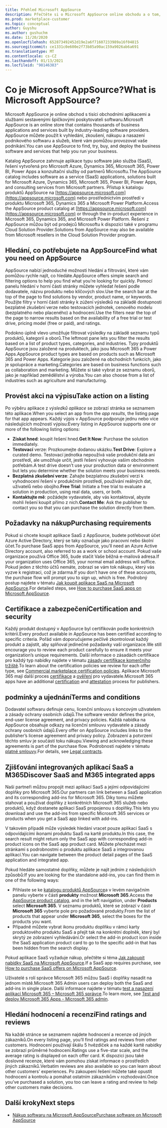 ```yaml
---
title: Přehled Microsoft AppSource
description: Přečtěte si o Microsoft AppSource online obchodu a o tom, jak můžete najít a rozsáhlý katalog softwaru a řešení.
ms.prod: marketplace-customer
ms.topic: conceptual
author: Guyshu
ms.author: gushuchm
ms.date: 11/20/2020
ms.openlocfilehash: 652873492452d19e2a6f71607233989a16f04815
ms.sourcegitcommit: ce1331c0e600e2f73b85a90ac159a9026ab6a691
ms.translationtype: MT
ms.contentlocale: cs-CZ
ms.lasthandoff: 01/13/2021
ms.locfileid: "98146383"
---
```

# <a name="what-is-microsoft-appsource"></a><span data-ttu-id="fa1a0-103">Co je Microsoft AppSource?</span><span class="sxs-lookup"><span data-stu-id="fa1a0-103">What is Microsoft AppSource?</span></span>

<span data-ttu-id="fa1a0-104">Microsoft AppSource je online obchod s tisíci obchodními aplikacemi a službami sestavenými špičkovými poskytovateli softwaru.</span><span class="sxs-lookup"><span data-stu-id="fa1a0-104">Microsoft AppSource is an online store that contains thousands of business applications and services built by industry-leading software providers.</span></span> <span data-ttu-id="fa1a0-105">AppSource můžete použít k vyhledání, zkoušení, nákupu a nasazení podnikového softwaru a služeb, které vám pomůžou provozovat vaše podnikání.</span><span class="sxs-lookup"><span data-stu-id="fa1a0-105">You can use AppSource to find, try, buy, and deploy the business software and services that help you run your business.</span></span>

<span data-ttu-id="fa1a0-106">Katalog AppSource zahrnuje aplikace typu software jako služba (SaaS), řešení vytvořená pro Microsoft Azure, Dynamics 365, Microsoft 365, Power BI, Power Apps a konzultační služby od partnerů Microsoftu.</span><span class="sxs-lookup"><span data-stu-id="fa1a0-106">The AppSource catalog includes software as a service (SaaS) applications, solutions built for Microsoft Azure, Dynamics 365, Microsoft 365, Power BI, Power Apps, and consulting services from Microsoft partners.</span></span> <span data-ttu-id="fa1a0-107">Přístup k katalogu produktů AppSource na [https://appsource.microsoft.com](https://appsource.microsoft.com) nebo prostřednictvím prostředí v produktu Microsoft 365, Dynamics 365 a Microsoft Power Platform.</span><span class="sxs-lookup"><span data-stu-id="fa1a0-107">Access the AppSource product catalog at [https://appsource.microsoft.com](https://appsource.microsoft.com) or through the in-product experience in Microsoft 365, Dynamics 365, and Microsoft Power Platform.</span></span> <span data-ttu-id="fa1a0-108">Řešení z AppSource můžou být od prodejců Microsoftu k dispozici také v programu Cloud Solution Provider.</span><span class="sxs-lookup"><span data-stu-id="fa1a0-108">Solutions from AppSource may also be available from Microsoft resellers in the Cloud Solution Provider program.</span></span>

## <a name="find-what-you-need-on-appsource"></a><span data-ttu-id="fa1a0-109">Hledání, co potřebujete na AppSource</span><span class="sxs-lookup"><span data-stu-id="fa1a0-109">Find what you need on AppSource</span></span>

<span data-ttu-id="fa1a0-110">AppSource nabízí jednoduché možnosti hledání a filtrování, které vám pomůžou rychle najít, co hledáte.</span><span class="sxs-lookup"><span data-stu-id="fa1a0-110">AppSource offers simple search and filtering options to help you find what you’re looking for quickly.</span></span> <span data-ttu-id="fa1a0-111">Pomocí panelu hledání v horní části stránky můžete vyhledat řešení podle dodavatele, názvu produktu nebo klíčových slov.</span><span class="sxs-lookup"><span data-stu-id="fa1a0-111">Use the search bar at the top of the page to find solutions by vendor, product name, or keywords.</span></span> <span data-ttu-id="fa1a0-112">Použijte filtry v horní části stránky k zúžení výsledků na základě dostupnosti bezplatné zkušební verze nebo testovacích jednotek, cenového modelu (bezplatného nebo placeného) a hodnocení.</span><span class="sxs-lookup"><span data-stu-id="fa1a0-112">Use the filters near the top of the page to narrow results based on the availability of a free trial or test drive, pricing model (free or paid), and ratings.</span></span>

<span data-ttu-id="fa1a0-113">Podokno úplně vlevo umožňuje filtrovat výsledky na základě seznamu typů produktů, kategorií a oborů.</span><span class="sxs-lookup"><span data-stu-id="fa1a0-113">The leftmost pane lets you filter the results based on a list of product types, categories, and industries.</span></span> <span data-ttu-id="fa1a0-114">Typy produktů AppSource jsou založené na produktech, jako jsou Microsoft 365 a Power Apps.</span><span class="sxs-lookup"><span data-stu-id="fa1a0-114">AppSource product types are based on products such as Microsoft 365 and Power Apps.</span></span> <span data-ttu-id="fa1a0-115">Kategorie jsou založené na obchodních funkcích, jako je spolupráce a marketing.</span><span class="sxs-lookup"><span data-stu-id="fa1a0-115">Categories are based on business functions such as collaboration and marketing.</span></span> <span data-ttu-id="fa1a0-116">Můžete si také vybrat ze seznamu oborů, jako je například zemědělství a výroba.</span><span class="sxs-lookup"><span data-stu-id="fa1a0-116">You can also choose from a list of industries such as agriculture and manufacturing.</span></span>

## <a name="take-action-on-a-listing"></a><span data-ttu-id="fa1a0-117">Provést akci na výpisu</span><span class="sxs-lookup"><span data-stu-id="fa1a0-117">Take action on a listing</span></span>

<span data-ttu-id="fa1a0-118">Po výběru aplikace z _výsledků aplikace_ se zobrazí stránka se seznamem této aplikace.</span><span class="sxs-lookup"><span data-stu-id="fa1a0-118">When you select an app from the _app results_, the listing page for that app appears.</span></span> <span data-ttu-id="fa1a0-119">Každý výpis v AppSource podporuje jednu nebo více následujících možností výpisu:</span><span class="sxs-lookup"><span data-stu-id="fa1a0-119">Every listing in AppSource supports one or more of the following listing options:</span></span>

- <span data-ttu-id="fa1a0-120">**Získat hned**: koupit řešení hned.</span><span class="sxs-lookup"><span data-stu-id="fa1a0-120">**Get It Now**: Purchase the solution immediately.</span></span>
- <span data-ttu-id="fa1a0-121">**Testovací** verze: Prozkoumejte dodanou ukázku.</span><span class="sxs-lookup"><span data-stu-id="fa1a0-121">**Test Drive**: Explore a curated demo.</span></span> <span data-ttu-id="fa1a0-122">Testovací jednotka nepoužívá vaše produkční data ani prostředí, ale umožňuje určit, jestli řešení vyhovuje vašim obchodním potřebám.</span><span class="sxs-lookup"><span data-stu-id="fa1a0-122">A test drive doesn’t use your production data or environment but lets you determine whether the solution meets your business needs.</span></span>
- <span data-ttu-id="fa1a0-123">**Bezplatná zkušební verze**: Zahajte bezplatnou zkušební verzi k vyhodnocení řešení v produkčním prostředí, používání reálných dat, uživatelů nebo obojího.</span><span class="sxs-lookup"><span data-stu-id="fa1a0-123">**Free Trial**: Initiate a free trial to evaluate a solution in production, using real data, users, or both.</span></span>
- <span data-ttu-id="fa1a0-124">**Kontaktujte mě**: požádejte vydavatele, aby vás kontaktoval, abyste mohli řešení koupit přímo z nich.</span><span class="sxs-lookup"><span data-stu-id="fa1a0-124">**Contact Me**: Ask the publisher to contact you so that you can purchase the solution directly from them.</span></span>

## <a name="purchasing-requirements"></a><span data-ttu-id="fa1a0-125">Požadavky na nákup</span><span class="sxs-lookup"><span data-stu-id="fa1a0-125">Purchasing requirements</span></span>

<span data-ttu-id="fa1a0-126">Pokud si chcete koupit aplikace SaaS z AppSource, budete potřebovat účet Azure Active Directory, který se taky označuje jako pracovní nebo školní účet.</span><span class="sxs-lookup"><span data-stu-id="fa1a0-126">To purchase SaaS apps from AppSource, you’ll need an Azure Active Directory account, also referred to as a work or school account.</span></span> <span data-ttu-id="fa1a0-127">Pokud vaše organizace používá Office 365, bude stačit Vaše běžná e-mailová adresa.</span><span class="sxs-lookup"><span data-stu-id="fa1a0-127">If your organization uses Office 365, your normal email address will suffice.</span></span> <span data-ttu-id="fa1a0-128">Pokud jeden z těchto účtů nemáte, zobrazí se vám tok nákupu, který vás vyzve k registraci, což je zdarma.</span><span class="sxs-lookup"><span data-stu-id="fa1a0-128">If you don’t have one of these accounts, the purchase flow will prompt you to sign up, which is free.</span></span> <span data-ttu-id="fa1a0-129">Podrobný postup najdete v tématu [Jak koupit aplikace SaaS na Microsoft AppSource](purchase-software-appsource.md).</span><span class="sxs-lookup"><span data-stu-id="fa1a0-129">For detailed steps, see [How to purchase SaaS apps on Microsoft AppSource](purchase-software-appsource.md).</span></span>

## <a name="certification-and-security"></a><span data-ttu-id="fa1a0-130">Certifikace a zabezpečení</span><span class="sxs-lookup"><span data-stu-id="fa1a0-130">Certification and security</span></span>

<span data-ttu-id="fa1a0-131">Každý produkt dostupný v AppSource byl certifikován podle konkrétních kritérií.</span><span class="sxs-lookup"><span data-stu-id="fa1a0-131">Every product available in AppSource has been certified according to specific criteria.</span></span> <span data-ttu-id="fa1a0-132">Pořád vám doporučujeme pečlivě zkontrolovat každý produkt a zajistit, aby splňoval jedinečné požadavky vaší organizace.</span><span class="sxs-lookup"><span data-stu-id="fa1a0-132">We still encourage you to review each product carefully to ensure it meets your organization’s unique requirements.</span></span> <span data-ttu-id="fa1a0-133">Další informace o zásadách certifikace pro každý typ nabídky najdete v tématu [zásady certifikace komerčního tržiště](/legal/marketplace/certification-policies).</span><span class="sxs-lookup"><span data-stu-id="fa1a0-133">To learn about the certification policies we review for each offer type, see [Commercial marketplace certification policies](/legal/marketplace/certification-policies).</span></span> <span data-ttu-id="fa1a0-134">Aplikace Microsoft 365 mají další proces [certifikace](/microsoft-365-app-certification/docs/enterprise-app-certification-guide) a [ověření](/microsoft-365-app-certification/docs/enterprise-app-attestation-guide) pro vydavatele.</span><span class="sxs-lookup"><span data-stu-id="fa1a0-134">Microsoft 365 apps have an additional [certification](/microsoft-365-app-certification/docs/enterprise-app-certification-guide) and [attestation](/microsoft-365-app-certification/docs/enterprise-app-attestation-guide) process for publishers.</span></span>

## <a name="terms-and-conditions"></a><span data-ttu-id="fa1a0-135">podmínky a ujednání</span><span class="sxs-lookup"><span data-stu-id="fa1a0-135">Terms and conditions</span></span>

<span data-ttu-id="fa1a0-136">Dodavatel softwaru definuje cenu, licenční smlouvu s koncovým uživatelem a zásady ochrany osobních údajů.</span><span class="sxs-lookup"><span data-stu-id="fa1a0-136">The software vendor defines the price, end-user license agreement, and privacy policies.</span></span> <span data-ttu-id="fa1a0-137">Každá nabídka na AppSource obsahuje odkazy na licenční smlouvu vydavatele a zásady ochrany osobních údajů.</span><span class="sxs-lookup"><span data-stu-id="fa1a0-137">Every offer on AppSource includes links to the publisher’s license agreement and privacy policy.</span></span> <span data-ttu-id="fa1a0-138">Zobrazení a potvrzení těchto smluv je součástí toku nákupu.</span><span class="sxs-lookup"><span data-stu-id="fa1a0-138">Viewing and acknowledging these agreements is part of the purchase flow.</span></span> <span data-ttu-id="fa1a0-139">Podrobnosti najdete v tématu [platné smlouvy](legal-contracts.md).</span><span class="sxs-lookup"><span data-stu-id="fa1a0-139">For details, see [Legal contracts](legal-contracts.md).</span></span>

## <a name="discover-saas-and-m365-integrated-apps"></a><span data-ttu-id="fa1a0-140">Zjišťování integrovaných aplikací SaaS a M365</span><span class="sxs-lookup"><span data-stu-id="fa1a0-140">Discover SaaS and M365 integrated apps</span></span>

<span data-ttu-id="fa1a0-141">Naši partneři můžou propojit mezi aplikací SaaS a jejími odpovídajícími doplňky pro Microsoft 365.</span><span class="sxs-lookup"><span data-stu-id="fa1a0-141">Our partners can link between a SaaS application and its corresponding add-ins for Microsoft 365.</span></span> <span data-ttu-id="fa1a0-142">Díky tomu můžete stahovat a používat doplňky z konkrétních Microsoft 365 služeb nebo produktů, když dostanete aplikaci SaaS propojenou s doplňky.</span><span class="sxs-lookup"><span data-stu-id="fa1a0-142">This lets you download and use the add-ins from specific Microsoft 365 services or products when you get a SaaS app linked with add-ins.</span></span>

<span data-ttu-id="fa1a0-143">V takovém případě může výsledek hledání vracet pouze aplikaci SaaS s odpovídajícími ikonami produktu SaaS na kartě produktu.</span><span class="sxs-lookup"><span data-stu-id="fa1a0-143">In this case, the search result might return only the SaaS app with corresponding add-in product icons on the SaaS app product card.</span></span> <span data-ttu-id="fa1a0-144">Můžete přecházet mezi stránkami s podrobnostmi o produktu aplikace SaaS a integrovanou aplikací.</span><span class="sxs-lookup"><span data-stu-id="fa1a0-144">You can navigate between the product detail pages of the SaaS application and integrated app.</span></span>

<span data-ttu-id="fa1a0-145">Pokud hledáte samostatné doplňky, můžete je najít jedním z následujících způsobů:</span><span class="sxs-lookup"><span data-stu-id="fa1a0-145">If you are looking for the standalone add-ins, you can find them in one of the following ways:</span></span>

- <span data-ttu-id="fa1a0-146">Přihlaste se ke [katalogu produktů AppSource](https://appsource.microsoft.com/marketplace/apps/)a v levém navigačním panelu vyberte v části **produkty** možnost **Microsoft 365**.</span><span class="sxs-lookup"><span data-stu-id="fa1a0-146">Access the [AppSource product catalog](https://appsource.microsoft.com/marketplace/apps/), and in the left navigation, under **Products** select **Microsoft 365**.</span></span> <span data-ttu-id="fa1a0-147">V seznamu produktů, které se zobrazí v části **Microsoft 365** vyberte pole pro požadované produkty.</span><span class="sxs-lookup"><span data-stu-id="fa1a0-147">From the list of products that appear under **Microsoft 365**, select the boxes for the products you want.</span></span>
- <span data-ttu-id="fa1a0-148">Případně můžete vybrat ikonu produktu doplňku v rámci karty produktového produktu SaaS a přejít tak na konkrétní doplněk, který byl skrytý ze zobrazení vyhledávání.</span><span class="sxs-lookup"><span data-stu-id="fa1a0-148">Or select the add-in product icon inside the SaaS application product card to go to the specific add-in that has been hidden from the search display.</span></span>

<span data-ttu-id="fa1a0-149">Pokud aplikace SaaS vyžaduje nákup, přečtěte si téma [Jak zakoupit nabídky SaaS na Microsoft AppSource](purchase-software-appsource.md).</span><span class="sxs-lookup"><span data-stu-id="fa1a0-149">If a SaaS app requires purchase, see [How to purchase SaaS offers on Microsoft AppSource](purchase-software-appsource.md).</span></span>

<span data-ttu-id="fa1a0-150">Uživatelé s rolí správce Microsoft 365 můžou SaaS i doplňky nasadit na jednom místě.</span><span class="sxs-lookup"><span data-stu-id="fa1a0-150">Microsoft 365 Admin users can deploy both the SaaS and add-ins in single place.</span></span> <span data-ttu-id="fa1a0-151">Další informace najdete v tématu [test a nasazení aplikací Microsoft 365 – Microsoft 365 správce](/microsoft-365/admin/manage/test-and-deploy-microsoft-365-apps.md).</span><span class="sxs-lookup"><span data-stu-id="fa1a0-151">To learn more, see [Test and deploy Microsoft 365 Apps - Microsoft 365 admin](/microsoft-365/admin/manage/test-and-deploy-microsoft-365-apps.md).</span></span>

## <a name="find-ratings-and-reviews"></a><span data-ttu-id="fa1a0-152">Hledání hodnocení a recenzí</span><span class="sxs-lookup"><span data-stu-id="fa1a0-152">Find ratings and reviews</span></span>

<span data-ttu-id="fa1a0-153">Na každé stránce se seznamem najdete hodnocení a recenze od jiných zákazníků.</span><span class="sxs-lookup"><span data-stu-id="fa1a0-153">On every listing page, you’ll find ratings and reviews from other customers.</span></span> <span data-ttu-id="fa1a0-154">Hodnocení používají škálu 5 hvězdiček a na každé kartě nabídky se zobrazí průměrné hodnocení.</span><span class="sxs-lookup"><span data-stu-id="fa1a0-154">Ratings use a five-star scale, and the average rating is displayed on each offer card.</span></span> <span data-ttu-id="fa1a0-155">K dispozici jsou také doslovné recenze, které vám pomohou získat informace o prostředích jiných zákazníků.</span><span class="sxs-lookup"><span data-stu-id="fa1a0-155">Verbatim reviews are also available so you can learn about other customers’ experiences.</span></span> <span data-ttu-id="fa1a0-156">Po zakoupení řešení můžete také opustit hodnocení a kontrolu a pomáhat ostatním zákazníkům v rozhodování.</span><span class="sxs-lookup"><span data-stu-id="fa1a0-156">Once you’ve purchased a solution, you too can leave a rating and review to help other customers make decisions.</span></span>

## <a name="next-steps"></a><span data-ttu-id="fa1a0-157">Další kroky</span><span class="sxs-lookup"><span data-stu-id="fa1a0-157">Next steps</span></span>

- [<span data-ttu-id="fa1a0-158">Nákup softwaru na Microsoft AppSource</span><span class="sxs-lookup"><span data-stu-id="fa1a0-158">Purchase software on Microsoft AppSource</span></span>](purchase-software-appsource.md)
